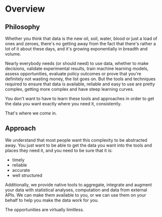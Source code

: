 # Overview

## Philosophy
Whether you think that data is the new oil, soil, water, blood or  just a load of ones and zeroes, there's no getting away from the fact that there's rather a lot of it about these days, and it's growing exponentially in breadth and volume.

Nearly everybody needs (or should need) to use data, whether to make decisions, validate experimental results, train machine learning models, assess opportunities, evaluate policy outcomes or prove that you're definitely not wasting money, the list goes on.  But the tools and techniques required to ensure that data is available, reliable and easy to use are pretty complex, getting more complex and have steep learning curves.

You don't want to have to learn these tools and approaches in order to get the data you want exactly where you need it, consistently.

That's where we come in.

## Approach
We understand that most people want this complexity to be abstracted away.  You just want to be able to get the data you want into the tools and places they need it, and you need to be sure that it is:

* timely
* reliable
* accurate
* well structured

Additionally, we provide native tools to aggregate, integrate and augment your data with statistical analyses, computation and data from external APIs.  We can make them available to you, or we can use them on your behalf to help you make the data work for you.
 
The opportunities are virtually limitless.
    
